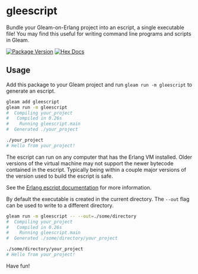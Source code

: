 # gleescript

Bundle your Gleam-on-Erlang project into an escript, a single executable file!
You may find this useful for writing command line programs and scripts in
Gleam.

[![Package Version](https://img.shields.io/hexpm/v/gleescript)](https://hex.pm/packages/gleescript)
[![Hex Docs](https://img.shields.io/badge/hex-docs-ffaff3)](https://hexdocs.pm/gleescript/)

## Usage

Add this package to your Gleam project and run `gleam run -m gleescript` to
generate an escript.

```sh
gleam add gleescript
gleam run -m gleescript
#  Compiling your_project
#   Compiled in 0.26s
#    Running gleescript.main
#  Generated ./your_project

./your_project
# Hello from your_project!
```

The escript can run on any computer that has the Erlang VM installed. Older
versions of the virtual machine may not support the newer bytecode contained in
the escript. Typically being within a couple major versions of the version used
to build the escript is safe.

See the [Erlang escript documentation][1] for more information.

[1]: https://www.erlang.org/doc/man/escript.html


By default the executable is created in the current directory. The `--out` flag
can be used to write to a different directory.

```sh
gleam run -m gleescript -- --out=./some/directory
#  Compiling your_project
#   Compiled in 0.26s
#    Running gleescript.main
#  Generated ./some/directory/your_project

./some/directory/your_project
# Hello from your_project!
```

Have fun!
